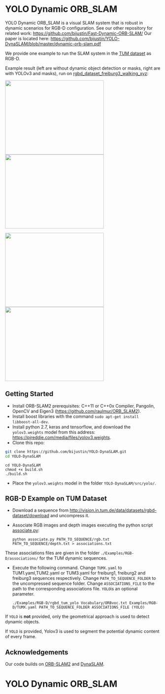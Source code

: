 # YOLO Dynamic ORB_SLAM

YOLO Dynamic ORB_SLAM is a visual SLAM system that is robust in dynamic scenarios for RGB-D configuration.
See our other repository for related work: https://github.com/bijustin/Fast-Dynamic-ORB-SLAM/
Our paper is located here: https://github.com/bijustin/YOLO-DynaSLAM/blob/master/dynamic-orb-slam.pdf

We provide one example to run the SLAM system in the [TUM dataset](http://projects.asl.ethz.ch/datasets/doku.php?id=kmavvisualinertialdatasets) as RGB-D.

Example result (left are without dynamic object detection or masks, right are with YOLOv3 and masks), run on [rgbd_dataset_freiburg3_walking_xyz](https://vision.in.tum.de/data/datasets/rgbd-dataset/download):

<img src="https://github.com/bijustin/Flow-DynaSLAM/blob/master/imgs/Dyna_NOyolo.png" width="320" height="240"> <img src="https://github.com/bijustin/Flow-DynaSLAM/blob/master/imgs/Dyna_yolo.png" width="320" height="240">

<img src="https://github.com/bijustin/Flow-DynaSLAM/blob/master/imgs/SLAM_NOyolo.png" width="320" height="240"> <img src="https://github.com/bijustin/Flow-DynaSLAM/blob/master/imgs/SLAM_yolo.png" width="320" height="240">

## Getting Started
- Install ORB-SLAM2 prerequisites: C++11 or C++0x Compiler, Pangolin, OpenCV and Eigen3  (https://github.com/raulmur/ORB_SLAM2).
- Install boost libraries with the command `sudo apt-get install libboost-all-dev`.
- Install python 2.7, keras and tensorflow, and download the `yolov3.weights` model from this address: https://pjreddie.com/media/files/yolov3.weights. 
- Clone this repo:
```bash
git clone https://github.com/bijustin/YOLO-DynaSLAM.git
cd YOLO-DynaSLAM
```
```
cd YOLO-DynaSLAM
chmod +x build.sh
./build.sh
```
- Place the `yolov3.weights` model in the folder `YOLO-DynaSLAM/src/yolo/`.

## RGB-D Example on TUM Dataset
- Download a sequence from http://vision.in.tum.de/data/datasets/rgbd-dataset/download and uncompress it.

- Associate RGB images and depth images executing the python script [associate.py](http://vision.in.tum.de/data/datasets/rgbd-dataset/tools):

  ```
  python associate.py PATH_TO_SEQUENCE/rgb.txt PATH_TO_SEQUENCE/depth.txt > associations.txt
  ```
These associations files are given in the folder `./Examples/RGB-D/associations/` for the TUM dynamic sequences.

- Execute the following command. Change `TUMX.yaml` to TUM1.yaml,TUM2.yaml or TUM3.yaml for freiburg1, freiburg2 and freiburg3 sequences respectively. Change `PATH_TO_SEQUENCE_FOLDER` to the uncompressed sequence folder. Change `ASSOCIATIONS_FILE` to the path to the corresponding associations file. `YOLO`is an optional parameter.

  ```
  ./Examples/RGB-D/rgbd_tum_yolo Vocabulary/ORBvoc.txt Examples/RGB-D/TUMX.yaml PATH_TO_SEQUENCE_FOLDER ASSOCIATIONS_FILE (YOLO)
  ```
  
If `YOLO` is **not** provided, only the geometrical approach is used to detect dynamic objects. 

If `YOLO` is provided, Yolov3 is used to segment the potential dynamic content of every frame. 

## Acknowledgements
Our code builds on [ORB-SLAM2](https://github.com/raulmur/ORB_SLAM2) and [DynaSLAM](https://github.com/BertaBescos/DynaSLAM).

# YOLO Dynamic ORB_SLAM
